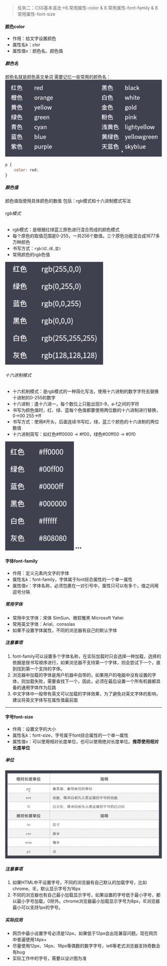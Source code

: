 > 任务二：CSS基本语法->8.常用属性-color & 8.常用属性-font-family & 8.常用属性-font-size

#### 颜色color
- 作用：给文字设置颜色
- 属性名k：clor
- 属性值v：颜色名、颜色值
  
##### 颜色名
颜色名就是颜色英文单词
需要记忆一些常用的颜色名：
<img src="https://raw.githubusercontent.com/zelongs/lagou-note-img/main/%E5%B8%B8%E8%A7%81%E9%A2%9C%E8%89%B2%E5%8D%95%E8%AF%8D.png" alt="常见颜色单词"/>
```js
p {
    color: red;
}
```

##### 颜色值
颜色值指使用具体颜色的数值
包括：rgb模式和十六进制模式写法

###### rgb模式
- rgb模式：是根据红绿蓝三原色进行混合而成的颜色模式
- 每个原色的取值范围是0-255，一共256个数值。三个原色功能混合成1677多万种颜色
- 书写方式：`rgb(红,绿,蓝)`
- 常用颜色的rgb色值
<img src="https://raw.githubusercontent.com/zelongs/lagou-note-img/main/%E5%B8%B8%E7%94%A8rgb.png" alt="常用rgb"/>

###### 十六进制模式
- 十六机制模式：是rgb模式的一种简化写法，使用十六进制的数字字符去替换十进制的0-255的数字
- 十六进制：逢十六进一，每个数位上只能出现0-9，a-f之间的字符
- 书写为颜色值时，红、绿、蓝每个色值都要使用两位数的十六进制进行替换，0→00 255→ff
- 书写方式：使用#开头，后面连续书写红，绿，蓝三个颜色的十六进制的两位数值
- 十六进制简写：如红色#ff0000 → #f00，绿色#00ff00 → #0f0
<img src="https://raw.githubusercontent.com/zelongs/lagou-note-img/main/%E5%B8%B8%E7%94%A8%E5%8D%81%E5%85%AD%E8%BF%9B%E5%88%B6.png" alt="常用十六进制"/>
***

#### 字体font-family
- 作用：定义元素内文字的字体
- 属性名k：font-family，字体属于font综合属性的一个单一属性
- 属性值v：字体名称，必须包裹在一对引号中，属性只可以有多个，值之间用逗号分隔

##### 常用字体
- 常用中文字体：宋体 SimSun、微软雅黑 Microsoft Yahei
- 常用英文字体：Arial、consolas
- 如果不设置字体属性，不同的浏览器有自己的默认字体

##### 注意事项
1. font-family可以设置多个字体名称，在实际加载时只会选择一种加载，选择的依据是按书写顺序进行，如果浏览器不支持第一个字体，则会尝试下一个，直到找到第一个支持的字体。
2. 浏览器中加载的字体是用户机器中自带的，如果用户的电脑中没有设置的字体，则加载失败，需要查找下一个，因此，必须在最后设置一个所有机器都具备的通用字体作为后路
3. 中文字体中一般带有英文可以加载的字体效果，为了避免对英文字体的影响，建议将英文字体写在属性值最前面
***
#### 字号font-size
- 作用：设置文字的大小
- 属性名k：font-size，字号属于font综合属性的一个单一属性
- 属性值v：可以使用相对长度单位，也可以使用绝对长度单位。**推荐使用相对长度单位**

##### 单位
<img src="https://raw.githubusercontent.com/zelongs/lagou-note-img/main/%E5%8D%95%E4%BD%8D%E9%95%BF%E5%BA%A6.png" alt="单位长度" />

##### 注意事项
1. 如果HTML中不设置字号，不同的浏览器有自己默认的加载字号，比如chrome、IE，默认显示字号为16px
2. 不同的浏览器也有自己最小加载显示字号，如果设置的字号低于最小字号，都以最小字号加载，0除外。chrome浏览器最小加载显示字号为8px，IE浏览器最小可以支持1px的字号。

##### 实际应用
- 网页中最小设置字号必须是12px，如果低于12px会出现兼容问题。现在网页中普遍使用14px+
- 尽量使用12px、14px、16px等偶数的数字字号，ie6等老式浏览器支持奇数会有bug
- 实际工作中的字号，需要以设计图为准